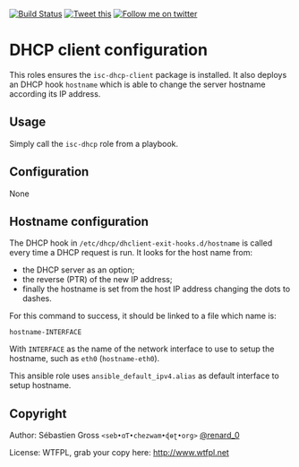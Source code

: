 <!--

---
lang: american
---
-->

[![Build Status](https://travis-ci.org/cw-ansible/cw-isc-dhcp.svg?branch=master)](https://travis-ci.org/cw-ansible/cw-isc-dhcp)
[![Tweet this](http://img.shields.io/badge/%20-Tweet-00aced.svg)](https://twitter.com/intent/tweet?tw_p=tweetbutton&via=renard_0&url=https%3A%2F%2Fgithub.com%2Fcw-ansible%2Fcw-isc-dhcp&text=<TEXT>)
[![Follow me on twitter](http://img.shields.io/badge/Twitter-Follow-00aced.svg)](https://twitter.com/intent/follow?region=follow_link&screen_name=renard_0&tw_p=followbutton)


# DHCP client configuration

This roles ensures the `isc-dhcp-client` package is installed. It also
deploys an DHCP hook `hostname` which is able to change the server hostname
according its IP address.
 
## Usage

Simply call the `isc-dhcp` role from a playbook.

## Configuration

None

## Hostname configuration

The DHCP hook in `/etc/dhcp/dhclient-exit-hooks.d/hostname` is called every
time a DHCP request is run. It looks for the host name from:
- the DHCP server as an option;
- the reverse (PTR) of the new IP address;
- finally the hostname is set from the host IP address changing the dots to
  dashes.


For this command to success, it should be linked to a file which name is:

	hostname-INTERFACE

With `INTERFACE` as the name of the network interface to use to setup the
hostname, such as `eth0` (`hostname-eth0`).

This ansible role uses `ansible_default_ipv4.alias` as default interface to
setup hostname.


## Copyright

Author: Sébastien Gross `<seb•ɑƬ•chezwam•ɖɵʈ•org>` [@renard_0](https://twitter.com/renard_0)

License: WTFPL, grab your copy here: http://www.wtfpl.net

